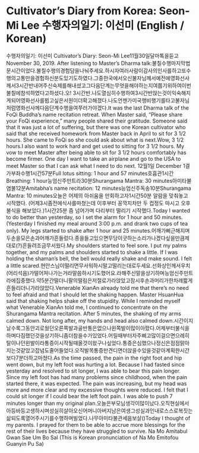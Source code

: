 # Cultivator’s Diary from Korea: Seon-Mi Lee 수행자의일기: 이선미 (English / Korean)

수행자의일기: 이선미 Cultivator’s Diary: Seon-Mi Lee11월30일달마톡을듣고 November 30, 2019. After listening to Master’s Dharma talk:​불칠수행마지막법문시간이었다.불칠수행의경험담을나눠주세요.하시자여러사람이감사의인사를하고또수행의고통만을경험하신분도있기도하였다.그중한국에서오신불자님께서예전에영화선사께서3시간반내어주신숙제를해내셨고그다음단계는무엇을해야하는지여쭙기위하여이번불칠에참석하였다고하셨다.오! 3시간반.나도열심히수행하여3시간반앉는것이익숙해지게되어영화선사를뵙고싶은서원이더확고해졌다.나도언젠가미국행비행기를타고불자님처럼영화선사께다음단계수행을여쭈러가야겠다.It was the last Dharma talk of the FoQi Buddha’s name recitation retreat. When Master said, “Please share your FoQi experience,” many people shared their gratitude. Someone said that it was just a lot of suffering, but there was one Korean cultivator who said that she received homework from Master back in April to sit for 3 1/2 hours. She came to FoQi so she could ask about what is next.Wow, 3 1/2 hours.I also want to work hard and get used to sitting for 3 1/2 hours. My vow to meet Master after being able to sit for 3 1/2 hours comfortably has become firmer. One day I want to take an airplane and go to the USA to meet Master so that I can ask what I need to do next.         12월1일 December 1결가부좌수행1시간57분Full lotus sitting: 1 hour and 57 minutes호흡관1시간Breathing: 1 hour능엄신주만트라30분Shurangama Mantra: 30 minutes아미타불염불12분Amitabha’s name recitation: 12 minutes능엄신주독송10분Shurangama Mantra: 10 minutes오늘은 어제의 아쉬움을 만회하고자1시간50분 알람을 맞춰놓고 시작했다. (어제3시좀전에식사를마쳤는데 이후부터 꽁깍지차만 두 컵정도 마시고 오후불식을 해보았다.)1시간25분 즘 넘어가며 다리부터 떨리기 시작했다.Today I wanted to do better than yesterday, so I set the alarm for 1 hour and 50 minutes. (Yesterday I finished my meal around 3:00 p.m. and drank two cups of tea only). My legs started to shake after 1 hour and 25 minutes.어깨가뻐근해지며두손을모은손과어깨가흔들렀다.종을들고있으면무당이굿하는소리가나겠다싶을만큼제대로(?)흔들려조금무서웠다.My shoulders started to feel sore. I put my palms together, and my palms and shoulders started to shake a little. If I was holding the shaman’s bell, the bell would really shake and make sound. I felt a little scared.현안스님이떨리면무서워하시말고떨리는대로두세요.선화상인께서우치(어리석음)가떨어져나가는거라말씀하시기도했어요.라해주신말을상기하며능엄신주만트라에집중했다.약5분간떨더니팔의떨림은저절로가라앉았고잠시후손과머리가한차례짧게흔들리더니가라앉았다.Venerable XianAn already told me that there’s no need to feel afraid and that I should let the shaking happen. Master HsuanHua said that shaking helps shake off the stupidity. While I reminded myself what Venerable XianAn told me, I continued to concentrate on the Shurangama Mantra recitation. After 5 minutes, the shaking of my arms calmed down. Not long after, my hands and head also calmed down.시간이지날수록그동안괴로웠던오른쪽발과골반통은없으나왼쪽발이많이아팠다.어제부터불식을하며다짐했던것을상기하니좀더참을수가있었다.어릴때부터자주삐고많이걸으면으례히탈이나던왼발이라통증이시작될때올것이왔구나싶었다.통증은심했으나정신은점점맑아지는것같았고잡념도줄어들었다.오직발목통증만견디면더앉을수있을것같아계획한시간보다7분더하고마쳤다.As the time passed, the pain in the right foot and hip went down, but my left foot was hurting a lot. Because I had fasted since yesterday and resolved to sit longer, I was able to bear this pain longer. Since my left foot has had many problems since childhood, when the pain started there, it was expected. The pain was increasing, but my head was more and more clear and my excessive thoughts were reduced. I felt that I could sit longer if I could bear the left foot pain. I was able to push 7 minutes longer than my original plan.​오늘은부모님생각이많이났다.오직현실에서아등바등고생하시며성실히살아오신어머니아버지남은여생그성실과인내로스스로복짓는삶되도록열어주시기를수행하며빌었다.나무아미타불관세음보살()Today I thought of my parents. I prayed for them to be able to accrue more blessings for the rest of their lives because they have struggled to survive. Na Mo Amitabul Gwan Sae Um Bo Sal (This is Korean pronunciation of Na Mo Emitofou Guanyin Pu Sa)